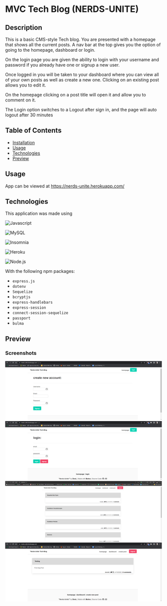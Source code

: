 # MVC Tech Blog (NERDS-UNITE)

## Description
This is a basic CMS-style Tech blog. You are presented with a homepage that shows all the current posts. A nav bar at the top gives you the option of going to the homepage, dashboard or login. 

On the login page you are given the ability to login with your username and password if you already have one or signup a new user. 

Once logged in you will be taken to your dashboard where you can view all of your own posts as well as create a new one. Clicking on an existing post allows you to edit it.

On the homepage clicking on a post title will open it and allow you to comment on it.

The Login option switches to a Logout after sign in, and the page will auto logout after 30 minutes

## Table of Contents
* [Installation](#Installation)
* [Usage](#Usage)
* [Technologies](#Technologies)
* [Preview](#Preview)

## Usage
App can be viewed at https://nerds-unite.herokuapp.com/


## Technologies
This application was made using

![Javascript](https://img.shields.io/badge/-JavaScript-f7df1e?style=for-the-badge&logo=javascript&logoColor=black)

![MySQL](https://img.shields.io/badge/-MySql-4479a1?style=for-the-badge&logo=mysql&logoColor=white)

![Insomnia](https://img.shields.io/badge/-Insomnia-5849BE?style=for-the-badge&logo=insomnia&logoColor=white)

![Heroku](https://img.shields.io/badge/-Heroku-430098?style=for-the-badge&logo=heroku&logoColor=white)

![Node.js](https://img.shields.io/badge/-Node.js-339933?style=for-the-badge&logo=node.js&logoColor=white) 
<br>

With the following npm packages:
* `express.js` 
* `dotenv`
* `Sequelize`
* `bcryptjs`
* `express-handlebars` 
* `express-session`
* `connect-session-sequelize`
* `passport`
* `bulma`


## Preview
### Screenshots
![Sign Up](public\images\signup_screenshot.png)
![Login](public\images\login_screenshot.png)
![Local Server Deployment](public\images\local_server.png)
![Heroku Deployment](public\images\heroku_screenshot.png)